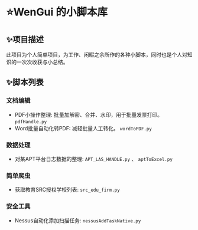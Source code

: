 # ⭐️WenGui 的小脚本库
## ✨项目描述
此项目为个人简单项目，为工作、闲暇之余所作的各种小脚本，同时也是个人对知识的一次次收获与小总结。

## ✨脚本列表
### 文档编辑
- PDF小操作整理: 批量加解密、合并、水印，用于批量发票打印。 `pdfHandle.py`
- Word批量自动化转PDF: 减轻批量人工转化。 `wordToPDF.py`

### 数据处理
- 对某APT平台日志数据的整理:  `APT_LAS_HANDLE.py` 、 `aptToExcel.py`

### 简单爬虫
- 获取教育SRC授权学校列表:  `src_edu_firm.py`

### 安全工具
- Nessus自动化添加扫描任务:  `nessusAddTaskNative.py`